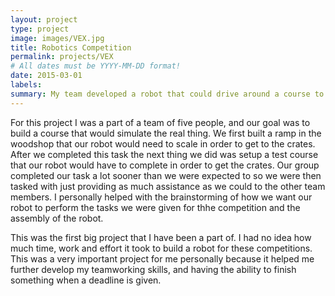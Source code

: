 ```yaml
---
layout: project
type: project
image: images/VEX.jpg
title: Robotics Competition
permalink: projects/VEX
# All dates must be YYYY-MM-DD format!
date: 2015-03-01
labels: 
summary: My team developed a robot that could drive around a course to collect and stack crates.
---
```

For this project I was a part of a team of five people, and our goal was to build a course that would simulate the real thing. We first built a ramp in the woodshop that our robot would need to scale in order to get to the crates. After we completed this task the next thing we did was setup a test course that our robot would have to complete in order to get the crates. Our group completed our task a lot sooner than we were expected to so we were then tasked with just providing as much assistance as we could to the other team members. I personally helped with the brainstorming of how we want our robot to perform the tasks we were given for thhe competition and the assembly of the robot.   

This was the first big project that I have been a part of. I had no idea how much time, work and effort it took to build a robot for these competitions. This was a very important project for me personally because it helped me further develop my teamworking skills, and having the ability to finish something when a deadline is given. 



